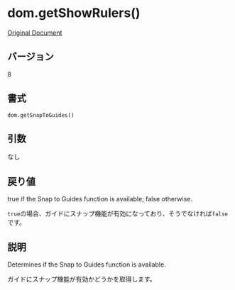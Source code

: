 # dom.getShowRulers()

[Original Document](http://help.adobe.com/en_US/fireworks/cs/extend/WS5b3ccc516d4fbf351e63e3d1183c94856c-7d58.html)

## バージョン

8

## 書式

```
dom.getSnapToGuides()
```

## 引数

なし

## 戻り値

true if the Snap to Guides function is available; false otherwise.

```true```の場合、ガイドにスナップ機能が有効になっており、そうでなければ```false```です。

## 説明

Determines if the Snap to Guides function is available.

ガイドにスナップ機能が有効かどうかを取得します。